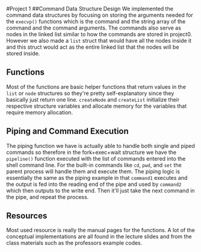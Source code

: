 #Project 1
##Command Data Structure Design
We implemented the command data structures by focusing on storing the arguments needed for the `execvp()` functions which is the command and the string array of the command and the command arguments.
The commands also serve as nodes in the linked list similar to how the commands are stored in project0.
However we also made a `list` struct that would have all the nodes inside it and this struct would act as the entire linked list that the nodes will be stored inside.

## Functions
Most of the functions are basic helper functions that return values in the `list` or `node` structures so they're pretty self-explanatory since they basically just return one line. `createNode` and `createList` initialize their respective structure variables and allocate memory for the variables that require memory allocation.

## Piping and Command Execution
The piping function we have is actually able to handle both single and piped commands so therefore in the fork+exec+wait structure we have the `pipeline()` function executed with the list of commands entered into the shell command line. For the built-in commands like `cd`, `pwd`, and `set` the parent process will handle them and execute them. The piping logic is essentially the same as the piping example in that `command1` executes and the output is fed into the reading end of the pipe and used by `command2` which then outputs to the write end. Then it'll just take the next command in the pipe, and repeat the process.

## Resources
Most used resource is really the manual pages for the functions. A lot of the conceptual implementations are all found in the lecture slides and from the class materials such as the professors example codes. 